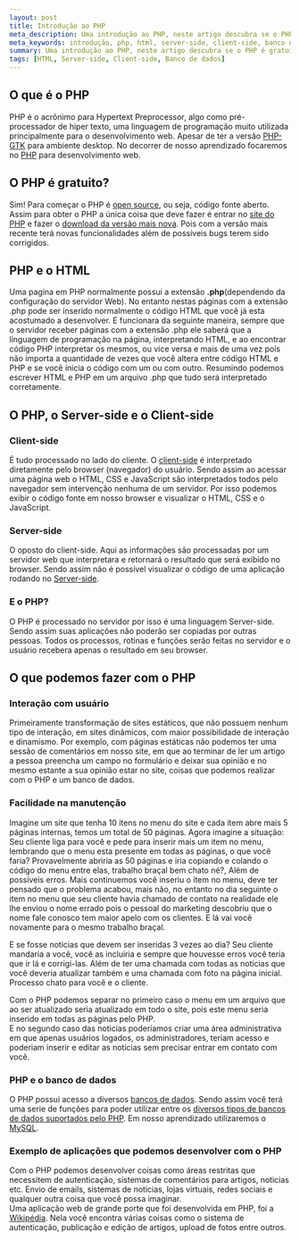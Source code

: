 ```yaml
---
layout: post
title: Introdução ao PHP
meta_description: Uma introdução ao PHP, neste artigo descubra se o PHP é gratuito, sua integração com o HTML, entenda o que é Server-side e Client-side eo principal o que podemos fazer com o PHP.
meta_keywords: introdução, php, html, server-side, client-side, banco de dados, mysql
summary: Uma introdução ao PHP, neste artigo descubra se o PHP é gratuito, sua integração com o HTML, entenda o que é Server-side e Client-side e o principal o que podemos fazer com o PHP.
tags: [HTML, Server-side, Client-side, Banco de dados]
---
```

<h2>O que é o PHP</h2>
<p>PHP é o acrônimo para Hypertext Preprocessor, algo como  pré-processador de hiper texto, uma linguagem de programação muito utilizada  principalmente para o desenvolvimento web. Apesar de ter a versão <a href="http://pt.wikipedia.org/wiki/PHP-GTK">PHP-GTK</a> para ambiente desktop.  No decorrer de nosso aprendizado focaremos no <a href="http://pt.wikipedia.org/wiki/PHP">PHP</a> para desenvolvimento web.</p>
<h2>O PHP é gratuito?</h2>
<p>Sim! Para começar o PHP é <a href="http://pt.wikipedia.org/wiki/C%C3%B3digo_aberto">open source</a>, ou  seja, código fonte aberto. Assim para obter o PHP a única coisa que deve fazer  é entrar no <a href="http://www.php.net/">site do PHP</a> e fazer o <a href="http://www.php.net/downloads.php">download da versão mais nova</a>. Pois  com a versão mais recente terá novas funcionalidades além de possíveis bugs  terem sido corrigidos.</p>
<h2>PHP e o HTML</h2>
<p>Uma pagina em PHP normalmente possui a extensão <strong>.php</strong>(dependendo da configuração do  servidor Web). No entanto nestas páginas com a extensão .php pode ser inserido  normalmente o código HTML que você já esta acostumado a desenvolver. E  funcionara da seguinte maneira, sempre que o servidor receber páginas com a  extensão .php ele  saberá que a linguagem  de programação na página, interpretando HTML, e ao encontrar código PHP  interpretar os mesmos, ou vice versa e mais de uma vez pois não importa a  quantidade de vezes que você altera entre código HTML e PHP e se você inicia o  código com um ou com outro. Resumindo podemos escrever HTML e PHP em um arquivo  .php que tudo será interpretado corretamente.</p>
<h2>O PHP, o Server-side e o Client-side</h2>
<h3>Client-side</h3>
<p>É tudo processado no lado do cliente. O <a href="http://pt.wikipedia.org/wiki/Client_Side_Scripts">client-side</a> é  interpretado diretamente pelo browser (navegador) do usuário. Sendo assim ao  acessar uma página web o HTML, CSS e JavaScript são interpretados todos pelo  navegador sem intervenção nenhuma de um servidor. Por isso podemos exibir o  código fonte em nosso browser e visualizar o HTML, CSS e o JavaScript.</p>
<h3>Server-side</h3>
<p>O oposto do client-side. Aqui as informações são processadas  por um servidor web que interpretara e retornará o resultado que será exibido  no browser. Sendo assim não é possível visualizar o código de uma aplicação  rodando no <a href="http://pt.wikipedia.org/wiki/Server-side">Server-side</a>.</p>
<h3>E o PHP?</h3>
<p>O PHP é processado no servidor por isso é uma linguagem  Server-side. Sendo assim suas aplicações não poderão ser copiadas por outras  pessoas. Todos os processos, rotinas e funções serão feitas no servidor e o  usuário recebera apenas o resultado em seu browser.</p>
<h2>O que podemos fazer com o PHP</h2>
<h3>Interação com usuário</h3>
<p>Primeiramente transformação de sites estáticos, que não  possuem nenhum tipo de interação, em sites dinâmicos, com maior possibilidade  de interação e dinamismo. Por exemplo, com páginas estáticas não podemos ter  uma sessão de comentários em nosso site, em que ao terminar de ler um artigo a  pessoa preencha um campo no formulário e deixar sua opinião e no mesmo estante  a sua opinião estar no site, coisas que podemos realizar com o PHP e um banco  de dados.</p>
<h3>Facilidade na manutenção</h3>
<p>Imagine um site que tenha 10 itens no menu do site e cada  item abre mais 5 páginas internas, temos um total de 50 páginas. Agora imagine  a situação: Seu cliente liga para você e pede para inserir mais um item no menu,  lembrando que o menu esta presente em todas as páginas, o que você faria?  Provavelmente abriria as 50 páginas e iria copiando e colando o código do menu  entre elas, trabalho braçal bem chato né?, Além de possíveis erros. Mais  continuemos você inseriu o item no menu, deve ter pensado que o problema acabou,  mais não, no entanto no dia seguinte o item no menu que seu cliente havia  chamado de contato na realidade ele lhe enviou o nome errado pois o pessoal do  marketing descobriu que o nome fale conosco tem maior apelo com os clientes. E  lá vai você novamente para o mesmo trabalho braçal.</p>
<p>E se fosse noticias que devem ser inseridas 3 vezes ao dia?  Seu cliente mandaria a você, você as incluiria e sempre que houvesse erros você  teria que ir lá e corrigi-las. Além de ter uma chamada com todas as noticias  que você deveria atualizar também e uma chamada com foto na página inicial.  Processo chato para você e o cliente.</p>
<p>Com o PHP podemos separar no primeiro caso o menu em um  arquivo que ao ser atualizado seria atualizado em todo o site, pois este menu  seria inserido em todas as páginas pelo PHP.<br>
E no segundo caso das noticias  poderíamos criar uma área administrativa em que apenas usuários logados, os  administradores, teriam acesso e poderiam inserir e editar as noticias sem  precisar entrar em contato com você.</p>
<h3>PHP e o banco de dados</h3>
<p>O PHP possui acesso a diversos <a href="http://pt.wikipedia.org/wiki/Banco_de_dados">bancos de dados</a>. Sendo  assim você terá uma serie de funções para poder utilizar entre os <a href="http://www.php.net/manual/pt_BR/refs.database.php">diversos tipos de  bancos de dados suportados pelo PHP</a>. Em nosso aprendizado utilizaremos o <a href="http://www.mysql.com/">MySQL</a>.</p>
<h3>Exemplo de aplicações que podemos desenvolver com o PHP</h3>
<p>Com o PHP podemos desenvolver coisas como áreas restritas  que necessitem de autenticação, sistemas de comentários para artigos, noticias etc.  Envio de emails, sistemas de noticias, lojas virtuais, redes sociais e qualquer  outra coisa que você possa imaginar.<br>
  Uma aplicação web de grande porte que foi desenvolvida em PHP, foi a <a href="http://pt.wikipedia.org/wiki/P%C3%A1gina_principal">Wikipédia</a>. Nela  você encontra várias coisas como o sistema de autenticação, publicação e edição  de artigos, upload de fotos entre outros.</p>
